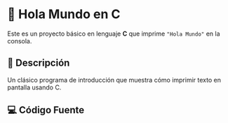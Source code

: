 # 👋 Hola Mundo en C

Este es un proyecto básico en lenguaje **C** que imprime `"Hola Mundo"` en la consola.  


## 📄 Descripción

Un clásico programa de introducción que muestra cómo imprimir texto en pantalla usando C.

## 💻 Código Fuente


